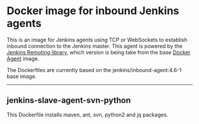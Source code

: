 # Docker image for inbound Jenkins agents

This is an image for Jenkins agents using TCP or WebSockets to establish inbound connection to the Jenkins master. This agent is powered by the [Jenkins Remoting library](https://github.com/jenkinsci/remoting), which version is being take from the base [Docker Agent](https://github.com/jenkinsci/docker-agent/) image.

The Dockerfiles are currently based on the jenkins/inbound-agent:4.6-1 base image.

---

## jenkins-slave-agent-svn-python

This Dockerfile installs maven, ant, svn, python2 and jq packages.